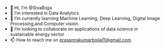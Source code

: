 - 👋 Hi, I’m @SivaBojja
- 👀 I’m interested in Data Analytics
- 🌱 I’m currently learning Machine Learning, Deep Learning, Digital Image Processing,and  Computer vision. 
- 💞️ I’m looking to collaborate on applications of data science in sustainable energy sector
- 📫 How to reach me on prasannakumarbojja11@gmail.com

<!---
SivaBojja/SivaBojja is a ✨ special ✨ repository because its `README.md` (this file) appears on your GitHub profile.
You can click the Preview link to take a look at your changes.
--->
